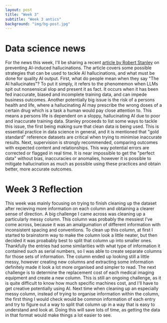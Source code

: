 ```yaml
---
layout: post
title: "Week 3"
subtitle: "Week 3 antics"
background: "img/bg-post.jpg"
---
```


# Data science news 
For the news this week, I'll be sharing a recent [article by Robert Stanley](https://www.datasciencecentral.com/data-quality-for-unbiased-results-preventing-ai-induced-hallucinations/) on preventing AI-induced hallucinations. The article covers some possible strategies that can be used to tackle AI hallucinations, and what must be done for quality AI output. First, what do people mean when they say "The AI hallucinates"? To put it simply, it refers to the phenomemon when LLMs spit out nonsensical slop and present it as fact. It occurs when it has been fed inaccurate, biased and incomplete training data, and can impede business outcomes. Another potentially big issue is the risk of a persons health and life, where a hallucinating AI may prescribe the wrong doses of a certain drug which is a task a human would pay close attention to. This means a persons life is dependent on a sloppy, hallucinating AI due to poor and inaccurate training data. Stanley proceeds to list some ways to tackle this issue, the first being making sure that clean data is being used. This is essential practice in data science in general, and it is mentioned that "gold standard" reference datasets are critical when trying to minimise inaccurate results. Next, supervision is strongly recommended, comparing outcomes with expected content and relationships. This way potential errors are corrected or flagged in real time. It is near impossible to get the "perfect data" without bias, inaccuracies or anomalies, however it is possible to mitigate hallucination as much as possible using these practices and obtain better, more accurate outcomes. 

# Week 3 Reflection
This week was mainly focusing on trying to finish cleaning up the dataset after recieving more information on each column and obtaining a clearer sense of direction. A big challenge I came across was cleaning up a particularly messy column. This column was probably the messiest I've come across, because it was an amalgumation of different information with inconsistent spacing and conventions. To clean up this column, at first I started to brainstorm way to make the column look a little neater, but then decided it was proabably best to split that column up into smaller ones. Thankfully the entries had some similarities with what type of information it contained such as serial numbers, so I was able to create separate columns for those sets of information. The column ended up looking still a little messy, however creating new columns and extracting some information definitely made it look a lot more organised and simpler to read. The next challenge is to determine the replacement cost of each medical imaging equipment and create a new column. This is still an ongoing challenge, as it is quite difficult to know how much specific machines cost, and I'll have to get creative potentially using AI. Next time when cleaning up an especially messy column, instead of trying to organise information within the column, the first thing I would check would be common information of each entry and try to figure out a way to split that column up in a way that is easy to understand and look at. Doing this will save lots of time, as getting the data in that format would make things a lot easier to see.